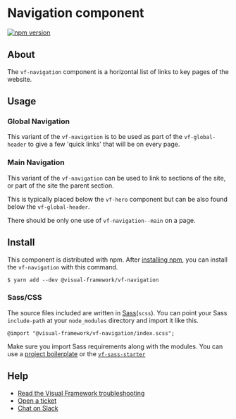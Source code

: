 # Navigation component

[![npm version](https://badge.fury.io/js/%40visual-framework%2Fvf-navigation.svg)](https://badge.fury.io/js/%40visual-framework%2Fvf-navigation)

## About

The `vf-navigation` component is a horizontal list of links to key pages of the website.

## Usage

### Global Navigation

This variant of the `vf-navigation` is to be used as part of the `vf-global-header` to give a few 'quick links' that will be on every page.

### Main Navigation

This variant of the `vf-navigation` can be used to link to sections of the site, or part of the site the parent section.

This is typically placed below the `vf-hero` component but can be also found below the `vf-global-header`.

There should be only one use of `vf-navigation--main` on a page.
## Install

This component is distributed with npm. After [installing npm](https://www.npmjs.com/get-npm), you can install the `vf-navigation` with this command.

```
$ yarn add --dev @visual-framework/vf-navigation
```

### Sass/CSS

The source files included are written in [Sass](http://sass-lang.com)(`scss`). You can point your Sass `include-path` at your `node_modules` directory and import it like this.

```
@import "@visual-framework/vf-navigation/index.scss";
```

Make sure you import Sass requirements along with the modules. You can use a [project boilerplate](https://stable.visual-framework.dev/building/) or the [`vf-sass-starter`](https://stable.visual-framework.dev/components/vf-sass-starter/)

## Help

- [Read the Visual Framework troubleshooting](https://stable.visual-framework.dev/troubleshooting/)
- [Open a ticket](https://github.com/visual-framework/vf-core/issues)
- [Chat on Slack](https://join.slack.com/t/visual-framework/shared_invite/enQtNDAxNzY0NDg4NTY0LWFhMjEwNGY3ZTk3NWYxNWVjOWQ1ZWE4YjViZmY1YjBkMDQxMTNlNjQ0N2ZiMTQ1ZTZiMGM4NjU5Y2E0MjM3ZGQ)
